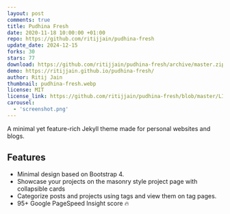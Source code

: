 ```yaml
---
layout: post
comments: true
title: Pudhina Fresh
date: 2020-11-18 10:00:00 +01:00
repo: https://github.com/ritijjain/pudhina-fresh
update_date: 2024-12-15
forks: 30
stars: 77
download: https://github.com/ritijjain/pudhina-fresh/archive/master.zip
demo: https://ritijjain.github.io/pudhina-fresh/
author: Ritij Jain
thumbnail: pudhina-fresh.webp
license: MIT
license_link: https://github.com/ritijjain/pudhina-fresh/blob/master/LICENSE
carousel:
  - 'screenshot.png'
---
```


A minimal yet feature-rich Jekyll theme made for personal websites and blogs.

## Features

* Minimal design based on Bootstrap 4.
* Showcase your projects on the masonry style project page with collapsible cards
* Categorize posts and projects using tags and view them on tag pages.
* 95+ Google PageSpeed Insight score 🔥
